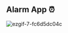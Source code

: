 ## Alarm App ⏰

![ezgif-7-fc6d5dc04c](https://github.com/qooqookeke/AlarmApp/assets/151480658/1e5e5197-4f01-4df0-b7f5-42a87a4f509a)
